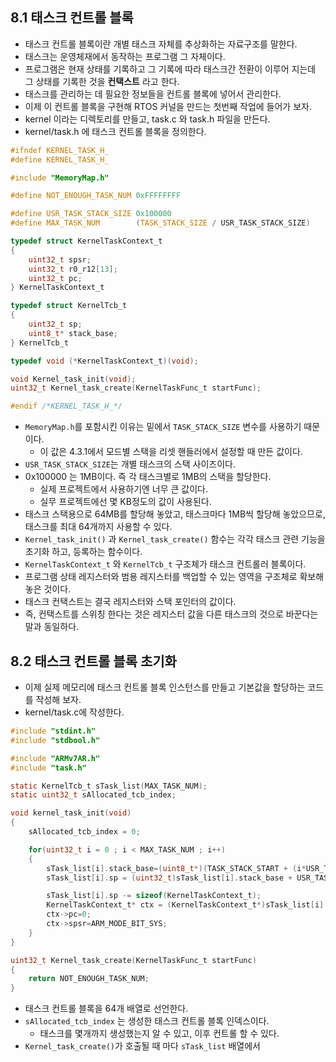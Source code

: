 ## 8.1 태스크 컨트롤 블록
- 태스크 컨트롤 블록이란 개별 태스크 자체를 추상화하는 자료구조를 말한다.
- 태스크는 운영체재에서 동작하는 프로그램 그 자체이다.
- 프로그램은 현재 상태를 기록하고 그 기록에 따라 태스크간 전환이 이루어 지는데 그 상태를 기록한 것을 **컨택스트** 라고 한다.
- 태스크를 관리하는 데 필요한 정보들을 컨트롤 블록에 넣어서 관리한다.
- 이제 이 컨트롤 블록을 구현해 RTOS 커널을 만드는 첫번째 작업에 들어가 보자.
- kernel 이라는 디렉토리를 만들고, task.c 와 task.h 파일을 만든다.
- kernel/task.h 에 태스크 컨트롤 블록을 정의한다.
~~~C
#ifndef KERNEL_TASK_H_
#define KERNEL_TASK_H_

#include "MemoryMap.h"

#define NOT_ENOUGH_TASK_NUM 0xFFFFFFFF

#define USR_TASK_STACK_SIZE 0x100000
#define MAX_TASK_NUM        (TASK_STACK_SIZE / USR_TASK_STACK_SIZE)

typedef struct KernelTaskContext_t
{
    uint32_t spsr;
    uint32_t r0_r12[13];
    uint32_t pc;
} KernelTaskContext_t

typedef struct KernelTcb_t
{
    uint32_t sp;
    uint8_t* stack_base;
} KernelTcb_t

typedef void (*KernelTaskContext_t)(void);

void Kernel_task_init(void);
uint32_t Kernel_task_create(KernelTaskFunc_t startFunc);

#endif /*KERNEL_TASK_H_*/
~~~

- `MemoryMap.h`를 포함시킨 이유는 밑에서 `TASK_STACK_SIZE` 변수를 사용하기 때문이다.
	- 이 값은 4.3.1에서 모드별 스택을 리셋 핸들러에서 설정할 때 만든 값이다.
-  `USR_TASK_STACK_SIZE`는 개별 태스크의 스택 사이즈이다.
- 0x100000 는 1MB이다. 즉 각 태스크별로 1MB의 스택을 할당한다.
	- 실제 프로젝트에서 사용하기엔 너무 큰 값이다.
	- 실무 프로젝트에선 몇 KB정도의 값이 사용된다.
- 태스크 스택용으로 64MB를 할당해 놓았고, 태스크마다 1MB씩 할당해 놓았으므로, 태스크를 최대 64개까지 사용할 수 있다.
- `Kernel_task_init()` 과 `Kernel_task_create()` 함수는 각각 태스크 관련 기능을 초기화 하고, 등록하는 함수이다.
- `KernelTaskContext_t` 와 `KernelTcb_t` 구조체가 태스크 컨트롤러 블록이다.
- 프로그램 상태 레지스터와 범용 레지스터를 백업할 수 있는 영역을 구조체로 확보해 놓은 것이다.
- 태스크 컨택스트는 결국 레지스터와 스택 포인터의 값이다.
- 즉, 컨택스트를 스위칭 한다는 것은 레지스터 값을 다른 태스크의 것으로 바꾼다는 말과 동일하다.

## 8.2 태스크 컨트롤 블록 초기화

- 이제 실제 메모리에 태스크 컨트롤 블록 인스턴스를 만들고 기본값을 할당하는 코드를 작성해 보자.
- kernel/task.c에 작성한다.
~~~C
#include "stdint.h"
#include "stdbool.h"

#include "ARMv7AR.h"
#include "task.h"

static KernelTcb_t sTask_list(MAX_TASK_NUM);
static uint32_t sAllocated_tcb_index;

void kernel_task_init(void)
{
    sAllocated_tcb_index = 0;

    for(uint32_t i = 0 ; i < MAX_TASK_NUM ; i++)
    {
        sTask_list[i].stack_base=(uint8_t*)(TASK_STACK_START + (i*USR_TASK_STACK_SIZE));
        sTask_list[i].sp = (uint32_t)sTask_list[i].stack_base + USR_TASK_STACK_SIZE -4;

        sTask_list[i].sp -= sizeof(KernelTaskContext_t);
        KernelTaskContext_t* ctx = (KernelTaskContext_t*)sTask_list[i].sp;
        ctx->pc=0;
        ctx->spsr=ARM_MODE_BIT_SYS;
    }
}

uint32_t Kernel_task_create(KernelTaskFunc_t startFunc)
{
    return NOT_ENOUGH_TASK_NUM;
}
~~~
- 태스크 컨트롤 블록을 64개 배열로 선언한다.
- `sAllocated_tcb_index` 는 생성한 태스크 컨트롤 블록 인덱스이다.
	- 태스크를 몇개까지 생성했는지 알 수 있고, 이후 컨트롤 할 수 있다.
- `Kernel_task_create()`가 호출될 때 마다 `sTask_list` 배열에서 
<!--stackedit_data:
eyJoaXN0b3J5IjpbMTU5NzgyOTQwMywtNzA3MjI0NjgxLC01Nz
E4MDQyNTIsLTE5NjIyNjI3NzksMTc4NzMwMjUyNV19
-->